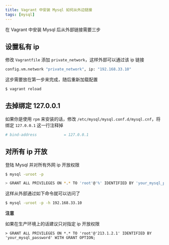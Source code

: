```yaml
---
title: Vagrant 中安装 Mysql 如何从外边链接
tags: [mysql]
---
```


在 Vagrant 中安装 Mysql 后从外部链接需要三步
<!-- more --><!-- toc -->

## 设置私有 ip

修改 `Vagrantfile` 添加 `private_network`，这样外部可以通过该 ip 链接

```bash
config.vm.network "private_network", ip: "192.168.33.10"
```

这步需要放在第一步来完成，随后重新加载配置

```bash
$ vagrant reload
```

## 去掉绑定 127.0.0.1

如果你是使用 `rpm` 来安装的话，修改 `/etc/mysql/mysql.conf.d/mysql.cnf`，将绑定 `127.0.0.1` 这一行注释掉

```bash
# bind-address            = 127.0.0.1
```

## 对所有 ip 开放

登陆 Mysql 并对所有外网 ip 开放权限

```bash
$ mysql -uroot -p

> GRANT ALL PRIVILEGES ON *.* TO 'root'@'%' IDENTIFIED BY 'your_mysql_password' WITH GRANT OPTION;
```

这样从外部通过如下命令就可以访问了

```bash
$ mysql -uroot -p -h 192.168.33.10
```

**注意**

如果在生产环境上的话建议只对指定 ip 开放权限

```mysql
> GRANT ALL PRIVILEGES ON *.* TO 'root'@'213.1.2.1' IDENTIFIED BY 'your_mysql_password' WITH GRANT OPTION;
```
